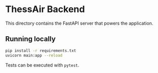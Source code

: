 # ThessAir Backend

This directory contains the FastAPI server that powers the application.

## Running locally

```bash
pip install -r requirements.txt
uvicorn main:app --reload
```

Tests can be executed with `pytest`.
